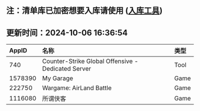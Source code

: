 ## 注：清单库已加密想要入库请使用 ([入库工具](https://github.com/BlankTMing/ManifestAutoUpdate/releases))

## 更新时间：2024-10-06 16:36:54
| AppID | 名称 | 类型  |
| :-------------------- | :----------------------------- | :----------- |
| 740 | Counter-Strike Global Offensive - Dedicated Server| Tool |
| 1578390 | My Garage| Game |
| 222750 | Wargame: AirLand Battle| Game |
| 1116080 | 所谓侠客| Game |
